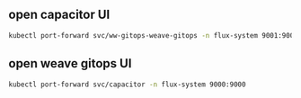 ## open capacitor UI

```sh
kubectl port-forward svc/ww-gitops-weave-gitops -n flux-system 9001:9001
```

## open weave gitops UI

```sh
kubectl port-forward svc/capacitor -n flux-system 9000:9000
```

